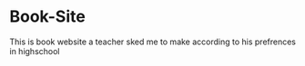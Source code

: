 # Book-Site

This is book website a teacher sked me to make according to his prefrences in highschool
